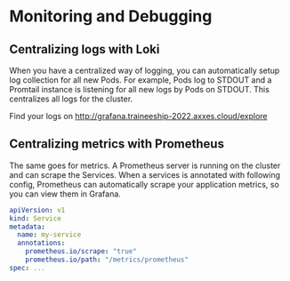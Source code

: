 # Monitoring and Debugging

## Centralizing logs with Loki

When you have a centralized way of logging, you can automatically setup log collection for
all new Pods. For example, Pods log to STDOUT and a Promtail instance is listening for all new
logs by Pods on STDOUT. This centralizes all logs for the cluster.

Find your logs on http://grafana.traineeship-2022.axxes.cloud/explore

## Centralizing metrics with Prometheus

The same goes for metrics. A Prometheus server is running on the cluster and can scrape the
Services. When a services is annotated with following config, Prometheus can automatically scrape
your application metrics, so you can view them in Grafana.

```yaml
apiVersion: v1
kind: Service
metadata:
  name: my-service
  annotations:
    prometheus.io/scrape: "true"
    prometheus.io/path: "/metrics/prometheus"
spec: ...
```